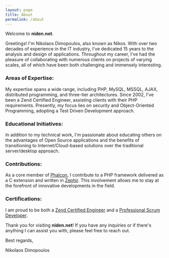 ```yaml
---
layout: page
title: About
permalink: /about
---
```


Welcome to **niden.net**.

Greetings! I'm Nikolaos Dimopoulos, also known as Nikos. With over two decades of experience in the IT industry, I've dedicated 15 years to the analysis and design of applications. Throughout my career, I've had the pleasure of collaborating with numerous clients on projects of varying scales, all of which have been both challenging and immensely interesting.

### Areas of Expertise:
My expertise spans a wide range, including PHP, MySQL, MSSQL, AJAX, distributed programming, and three-tier architectures. Since 2002, I've been a Zend Certified Engineer, assisting clients with their PHP requirements. Presently, my focus lies on security and Object-Oriented Programming, adopting a Test Driven Development approach.

### Educational Initiatives:
In addition to my technical work, I'm passionate about educating others on the advantages of Open Source applications and the benefits of transitioning to Internet/Cloud-based solutions over the traditional server/desktop approach.

### Contributions:
As a core member of [Phalcon](https://phalcon.io), I contribute to a PHP framework delivered as a C extension and written in [Zephir](https://zephir-lang.com). This involvement allows me to stay at the forefront of innovative developments in the field.

### Certifications:
I am proud to be both a [Zend Certified Engineer](https://www.zend.com/en/yellow-pages/ZEND006669) and a [Professional Scrum Developer](https://www.scrum.org/user/504482).

Thank you for visiting **niden.net**! If you have any inquiries or if there's anything I can assist you with, please feel free to reach out.

Best regards,

Nikolaos Dimopoulos
